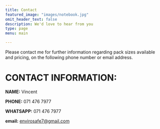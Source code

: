 ```yaml
---
title: Contact
featured_image: "images/notebook.jpg"
omit_header_text: false
description: We'd love to hear from you
type: page
menu: main

---
```

Please  contact me for further information regarding pack sizes available and pricing,  on the following phone number or email address.
 # CONTACT INFORMATION:
**NAME:** Vincent

**PHONE:** 071 476 7977

**WHATSAPP:** 071 476 7977

**email:** envirosafe7@gmail.com




